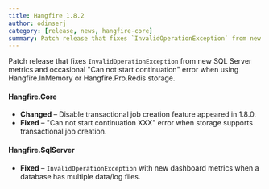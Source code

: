 ```yaml
---
title: Hangfire 1.8.2
author: odinserj
category: [release, news, hangfire-core]
summary: Patch release that fixes `InvalidOperationException` from new SQL Server metrics and occasional "Can not start continuation" error.
---
```


Patch release that fixes `InvalidOperationException` from new SQL Server metrics and occasional "Can not start continuation" error when using Hangfire.InMemory or Hangfire.Pro.Redis storage.

#### Hangfire.Core

* **Changed** – Disable transactional job creation feature appeared in 1.8.0.
* **Fixed** – "Can not start continuation XXX" error when storage supports transactional job creation.

#### Hangfire.SqlServer

* **Fixed** – `InvalidOperationException` with new dashboard metrics when a database has multiple data/log files.
